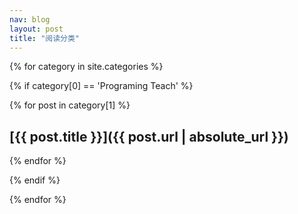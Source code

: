 ```yaml
---
nav: blog
layout: post
title: "阅读分类"
---
```


{% for category in site.categories %}

{% if category[0] == 'Programing Teach' %}

{% for post in category[1] %}
## [{{ post.title }}]({{ post.url | absolute_url }})
{% endfor %}

{% endif %}

{% endfor %}